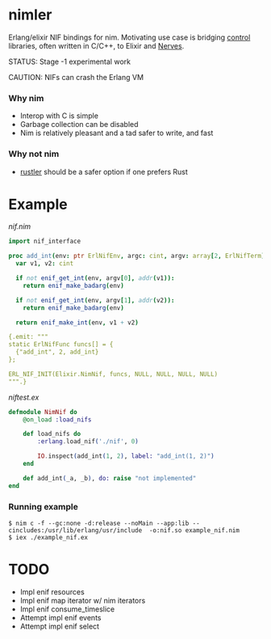 
# nimler

Erlang/elixir NIF bindings for nim. Motivating use case is bridging [control](https://en.wikipedia.org/wiki/Control_theory) libraries, often written in C/C++, to Elixir and [Nerves](https://nerves-project.org/).

STATUS: Stage -1 experimental work

CAUTION: NIFs can crash the Erlang VM

### Why nim

* Interop with C is simple
* Garbage collection can be disabled
* Nim is relatively pleasant and a tad safer to write, and fast

### Why not nim

* [rustler](https://github.com/rusterlium/rustler) should be a safer option if one prefers Rust


# Example

*nif.nim*

```nim
import nif_interface

proc add_int(env: ptr ErlNifEnv, argc: cint, argv: array[2, ErlNifTerm]): ErlNifTerm {.exportc.} =
  var v1, v2: cint

  if not enif_get_int(env, argv[0], addr(v1)):
    return enif_make_badarg(env)

  if not enif_get_int(env, argv[1], addr(v2)):
    return enif_make_badarg(env)

  return enif_make_int(env, v1 + v2)

{.emit: """
static ErlNifFunc funcs[] = {
  {"add_int", 2, add_int}
};

ERL_NIF_INIT(Elixir.NimNif, funcs, NULL, NULL, NULL, NULL)
""".}
```

*niftest.ex*

```elixir
defmodule NimNif do
    @on_load :load_nifs

    def load_nifs do
        :erlang.load_nif('./nif', 0)

        IO.inspect(add_int(1, 2), label: "add_int(1, 2)")
    end

    def add_int(_a, _b), do: raise "not implemented"
end
```

### Running example

```
$ nim c -f --gc:none -d:release --noMain --app:lib --cincludes:/usr/lib/erlang/usr/include  -o:nif.so example_nif.nim
$ iex ./example_nif.ex
```

# TODO

* Impl enif resources
* Impl enif map iterator w/ nim iterators
* Impl enif consume_timeslice
* Attempt impl enif events
* Attempt impl enif select

